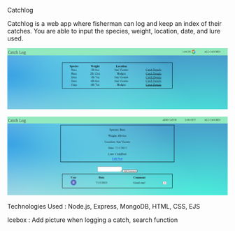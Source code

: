 Catchlog

Catchlog is a web app where fisherman can log and keep an index of their catches. You are able to input the species, weight, location, date, and lure used.

![Alt text](<public/images/Screenshot 2023-07-13 162349.png>)

![Alt text](<public/images/Screenshot 2023-07-13 162439.png>)



Technologies Used : Node.js, Express, MongoDB, HTML, CSS, EJS

Icebox : Add picture when logging a catch, search function